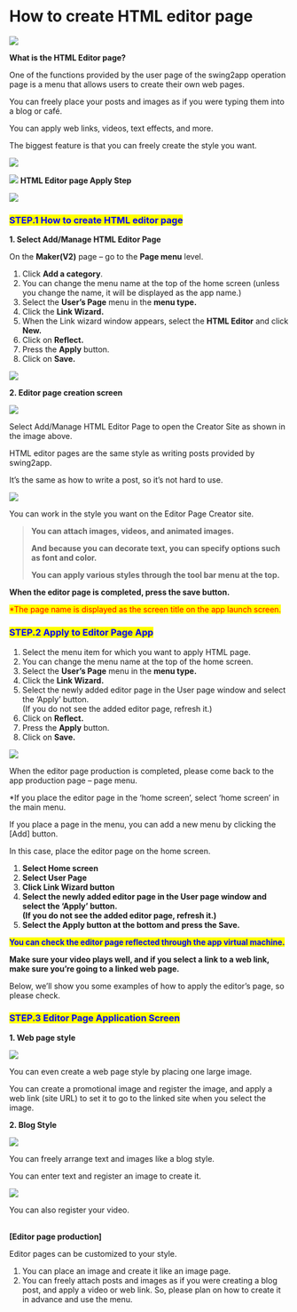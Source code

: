 # How to create HTML editor page

![](https://support.swing2app.com/wp-content/uploads/2018/09/html\_editor.png)

**What is the HTML Editor page?**

One of the functions provided by the user page of the swing2app operation page is a menu that allows users to create their own web pages.

You can freely place your posts and images as if you were typing them into a blog or café.

You can apply web links, videos, text effects, and more.

The biggest feature is that you can freely create the style you want.

![](https://support.swing2app.com/wp-content/uploads/2018/09/%EC%BA%A1%EC%B2%9833-1.png)

![](https://support.swing2app.com/wp-content/uploads/2018/09/%EB%8B%A8%EB%9D%BD1-1.png) **HTML Editor page Apply Step**

![](https://support.swing2app.com/wp-content/uploads/2018/09/EN-HTML.png)



### <mark style="color:blue;">**STEP.1 How to create HTML editor page**</mark>

**1. Select Add/Manage HTML Editor Page**

On the **Maker(V2)** page – go to the **Page menu** level.

1. Click **Add a category**.
2. You can change the menu name at the top of the home screen (unless you change the name, it will be displayed as the app name.)
3. Select the **User’s Page** menu in the **menu type.**
4. Click the **Link Wizard.**
5. When the Link wizard window appears, select the **HTML Editor** and click **New.**
6. Click on **Reflect.**
7. Press the **Apply** button.
8. Click on **Save.**

![](https://support.swing2app.com/wp-content/uploads/2018/09/html2-2.png)

**2. Editor page creation screen**

![](https://support.swing2app.com/wp-content/uploads/2018/09/Screenshot-2020-04-23-at-16.19.48.png)

Select Add/Manage HTML Editor Page to open the Creator Site as shown in the image above.

HTML editor pages are the same style as writing posts provided by swing2app.

It’s the same as how to write a post, so it’s not hard to use.

![](https://support.swing2app.com/wp-content/uploads/2018/09/html-1.png)

You can work in the style you want on the Editor Page Creator site.

> **You can attach images, videos, and animated images.**
>
> **And because you can decorate text, you can specify options such as font and color.**&#x20;
>
> **You can apply various styles through the tool bar menu at the top.**



**When the editor page is completed, press the save button.**&#x20;

<mark style="color:red;">\*The page name is displayed as the screen title on the app launch screen.</mark>



### <mark style="color:blue;">**STEP.2 Apply to Editor Page App**</mark>

1. Select the menu item for which you want to apply HTML page.
2. You can change the menu name at the top of the home screen.
3. Select the **User’s Page** menu in the **menu type.**
4. Click the **Link Wizard.**
5. Select the newly added editor page in the User page window and select the ‘Apply’ button.\
   (If you do not see the added editor page, refresh it.)
6. Click on **Reflect.**
7. Press the **Apply** button.
8. Click on **Save.**

![](https://support.swing2app.com/wp-content/uploads/2018/09/html3-2.png)

When the editor page production is completed, please come back to the app production page – page menu.

\*If you place the editor page in the ‘home screen’, select ‘home screen’ in the main menu.

If you place a page in the menu, you can add a new menu by clicking the \[Add] button.

In this case, place the editor page on the home screen.

1. **Select Home screen**
2. **Select User Page**&#x20;
3. **Click Link Wizard button**
4. **Select the newly added editor page in the User page window and select the ‘Apply’ button.**\
   **(If you do not see the added editor page, refresh it.)**
5. **Select the Apply button at the bottom and press the Save.**&#x20;

<mark style="color:blue;">**You can check the editor page reflected through the app virtual machine.**</mark>

**Make sure your video plays well, and if you select a link to a web link, make sure you’re going to a linked web page.**

Below, we’ll show you some examples of how to apply the editor’s page, so please check.



### <mark style="color:blue;">**STEP.3 Editor Page Application Screen**</mark>

**1. Web page style**

![](https://support.swing2app.com/wp-content/uploads/2018/09/html\_cust@3x.png)

You can even create a web page style by placing one large image.

You can create a promotional image and register the image, and apply a web link (site URL) to set it to go to the linked site when you select the image.



**2. Blog Style**

![](https://support.swing2app.com/wp-content/uploads/2018/09/html\_air@3x.png)

You can freely arrange text and images like a blog style.

You can enter text and register an image to create it.

![](https://support.swing2app.com/wp-content/uploads/2018/09/%EC%98%81%EC%96%B4-%EC%97%90%EB%8B%A4%ED%84%B0%ED%8E%98%EC%9D%B4%EC%A7%80.png)

You can also register your video.

\
**\[Editor page production]**

Editor pages can be customized to your style.

1. You can place an image and create it like an image page.
2. You can freely attach posts and images as if you were creating a blog post, and apply a video or web link. So, please plan on how to create it in advance and use the menu.

